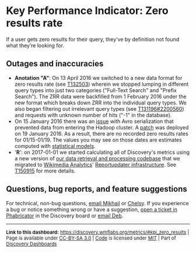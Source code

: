 Key Performance Indicator: Zero results rate
=======

If a user gets zero results for their query, they’ve by definition not found what they’re looking for.

Outages and inaccuracies
------

* __Anotation "A"__: On 13 April 2016 we switched to a new data format for zero results rate (see [T132503](https://phabricator.wikimedia.org/T132503)) wherein we stopped lumping in different query types into just two categories ("Full-Text Search" and "Prefix Search"). The ZRR data were backfilled from 1 February 2016 under the new format which breaks down ZRR into the individual query types. We also began filtering out irrelevant query types (see [T131196#2200560](https://phabricator.wikimedia.org/T131196#2200560)) and requests with unknown number of hits ("-1" in the database).
* On 15 January 2016 there was an [issue](https://phabricator.wikimedia.org/T123541) with Avro serialization that prevented data from entering the Hadoop cluster. A [patch](https://gerrit.wikimedia.org/r/#/c/264989/) was deployed on 19 January 2016. As a result, there are no recorded zero results rates for 01/15-01/19. The values you may see on those dates are estimates computed with [statistical models](https://github.com/bearloga/branch/blob/master/zero%20results%20rate%20estimation/report.pdf).
* '__R__': on 2017-01-01 we started calculating all of Discovery's metrics using a new version of [our data retrieval and processing codebase](https://phabricator.wikimedia.org/diffusion/WDGO/) that we migrated to [Wikimedia Analytics](https://www.mediawiki.org/wiki/Analytics)' [Reportupdater infrastructure](https://wikitech.wikimedia.org/wiki/Analytics/Reportupdater). See [T150915](https://phabricator.wikimedia.org/T150915) for more details.

Questions, bug reports, and feature suggestions
------
For technical, non-bug questions, [email Mikhail](mailto:mpopov@wikimedia.org?subject=Dashboard%20Question) or [Chelsy](mailto:cxie@wikimedia.org?subject=Dashboard%20Question). If you experience a bug or notice something wrong or have a suggestion, [open a ticket in Phabricator](https://phabricator.wikimedia.org/maniphest/task/create/?projects=Discovery) in the Discovery board or [email Deb](mailto:deb@wikimedia.org?subject=Dashboard%20Question).

<hr style="border-color: gray;">
<p style="font-size: small;">
  <strong>Link to this dashboard:</strong> <a href="https://discovery.wmflabs.org/metrics/#kpi_zero_results">https://discovery.wmflabs.org/metrics/#kpi_zero_results</a>
  | Page is available under <a href="https://creativecommons.org/licenses/by-sa/3.0/" title="Creative Commons Attribution-ShareAlike License">CC-BY-SA 3.0</a>
  | <a href="https://phabricator.wikimedia.org/diffusion/WDRN/" title="Search Metrics Dashboard source code repository">Code</a> is licensed under <a href="https://phabricator.wikimedia.org/diffusion/WDRN/browse/master/LICENSE.md" title="MIT License">MIT</a>
  | Part of <a href="https://discovery.wmflabs.org/">Discovery Dashboards</a>
</p>

